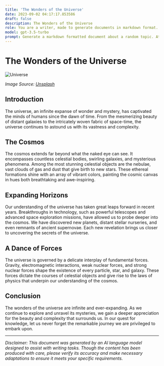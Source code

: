 ```yaml
---
title: 'The Wonders of the Universe'
date: 2023-09-02 04:17:17.853586
draft: false
description: The Wonders of the Universe
role: You are a writer, made to generate documents in markdown format. It is very important that all of the documents you generate are in valid markdown format.
model: gpt-3.5-turbo
prompt: Generate a markdown formatted document about a random topic. At the bottom, include a disclaimer explaining that the document was generated by you. The first line of the document should be the title. Make sure that the entire document is in proper markdown format, using a mix of various tags to make the document visually appealing.
---
```


# The Wonders of the Universe

![Universe](https://images.unsplash.com/photo-1492681290082-74fb5e2f4fcb)

*Image Source: [Unsplash](https://unsplash.com/photos/lxQFp3d5G88)*

## Introduction

The universe, an infinite expanse of wonder and mystery, has captivated the minds of humans since the dawn of time. From the mesmerizing beauty of distant galaxies to the intricately woven fabric of space-time, the universe continues to astound us with its vastness and complexity.

## The Cosmos

The cosmos extends far beyond what the naked eye can see. It encompasses countless celestial bodies, swirling galaxies, and mysterious phenomena. Among the most stunning celestial objects are the nebulae, vast clouds of gas and dust that give birth to new stars. These ethereal formations shine with an array of vibrant colors, painting the cosmic canvas in hues both breathtaking and awe-inspiring.

## Expanding Horizons

Our understanding of the universe has taken great leaps forward in recent years. Breakthroughs in technology, such as powerful telescopes and advanced space exploration missions, have allowed us to probe deeper into the cosmos. We have discovered new planets, distant stellar nurseries, and even remnants of ancient supernovae. Each new revelation brings us closer to uncovering the secrets of the universe.

## A Dance of Forces

The universe is governed by a delicate interplay of fundamental forces. Gravity, electromagnetic interactions, weak nuclear forces, and strong nuclear forces shape the existence of every particle, star, and galaxy. These forces dictate the courses of celestial objects and give rise to the laws of physics that underpin our understanding of the cosmos.

## Conclusion

The wonders of the universe are infinite and ever-expanding. As we continue to explore and unravel its mysteries, we gain a deeper appreciation for the beauty and complexity that surrounds us. In our quest for knowledge, let us never forget the remarkable journey we are privileged to embark upon.

---

*Disclaimer: This document was generated by an AI language model designed to assist with writing tasks. Though the content has been produced with care, please verify its accuracy and make necessary adaptations to ensure it meets your specific requirements.*